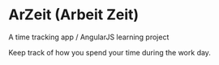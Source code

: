 ArZeit (Arbeit Zeit)
======

A time tracking app / AngularJS learning project

Keep track of how you spend your time during the work day.
